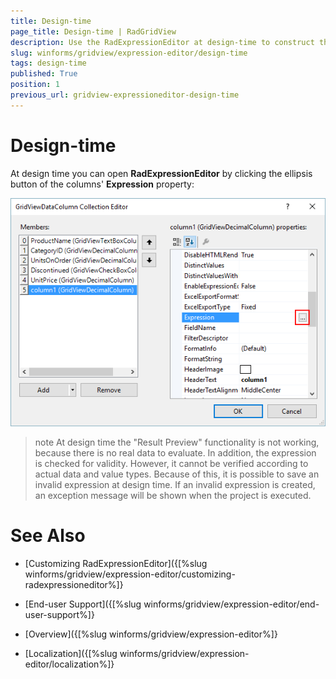 ```yaml
---
title: Design-time
page_title: Design-time | RadGridView
description: Use the RadExpressionEditor at design-time to construct the formula used for the cells values.  
slug: winforms/gridview/expression-editor/design-time
tags: design-time
published: True
position: 1
previous_url: gridview-expressioneditor-design-time
---
```


# Design-time

At design time you can open __RadExpressionEditor__ by clicking the ellipsis button of the columns' __Expression__ property:

![gridview-expressioneditor-design-time 001](images/gridview-expressioneditor-design-time001.png)

>note At design time the "Result Preview" functionality is not working, because there is no real data to evaluate. In addition, the expression is checked for validity. However, it cannot be verified according to actual data and value types. Because of this, it is possible to save an invalid expression at design time. If an invalid expression is created, an exception message will be shown when the project is executed.
>

# See Also
* [Customizing RadExpressionEditor]({[%slug winforms/gridview/expression-editor/customizing-radexpressioneditor%]}

* [End-user Support]({[%slug winforms/gridview/expression-editor/end-user-support%]}

* [Overview]({[%slug winforms/gridview/expression-editor%]}

* [Localization]({[%slug winforms/gridview/expression-editor/localization%]}

